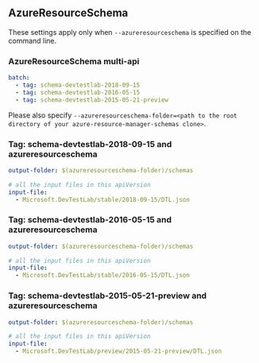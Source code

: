 ## AzureResourceSchema

These settings apply only when `--azureresourceschema` is specified on the command line.

### AzureResourceSchema multi-api

``` yaml $(azureresourceschema) && $(multiapi)
batch:
  - tag: schema-devtestlab-2018-09-15
  - tag: schema-devtestlab-2016-05-15
  - tag: schema-devtestlab-2015-05-21-preview

```

Please also specify `--azureresourceschema-folder=<path to the root directory of your azure-resource-manager-schemas clone>`.

### Tag: schema-devtestlab-2018-09-15 and azureresourceschema

``` yaml $(tag) == 'schema-devtestlab-2018-09-15' && $(azureresourceschema)
output-folder: $(azureresourceschema-folder)/schemas

# all the input files in this apiVersion
input-file:
  - Microsoft.DevTestLab/stable/2018-09-15/DTL.json

```

### Tag: schema-devtestlab-2016-05-15 and azureresourceschema

``` yaml $(tag) == 'schema-devtestlab-2016-05-15' && $(azureresourceschema)
output-folder: $(azureresourceschema-folder)/schemas

# all the input files in this apiVersion
input-file:
  - Microsoft.DevTestLab/stable/2016-05-15/DTL.json

```

### Tag: schema-devtestlab-2015-05-21-preview and azureresourceschema

``` yaml $(tag) == 'schema-devtestlab-2015-05-21-preview' && $(azureresourceschema)
output-folder: $(azureresourceschema-folder)/schemas

# all the input files in this apiVersion
input-file:
  - Microsoft.DevTestLab/preview/2015-05-21-preview/DTL.json

```
